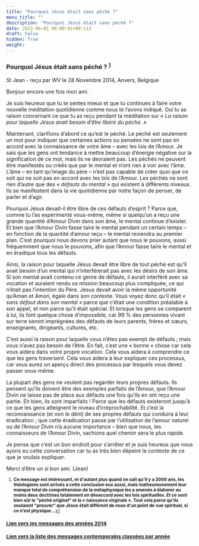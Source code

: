 ```yaml
---
title: "Pourquoi Jésus était sans péché ?"
menu_title: ""
description: "Pourquoi Jésus était sans péché ?"
date: 2022-06-01 06:00:01+00:112
draft: False
hidden: True
weight:
---
```

### Pourquoi Jésus était sans péché ? <sup id="a1">[1](#f1)</sup>

St Jean - reçu par WV le 28 Novembre 2014, Anvers, Belgique

Bonjour encore une fois mon ami.

Je suis heureux que tu te sentes mieux et que tu continues à faire votre nouvelle méditation quotidienne comme nous te l’avons indiqué. Oui tu as raison concernant ce que tu as reçu pendant ta méditation sur *« La raison pour laquelle Jésus avait besoin d’être libéré du péché. »*

Maintenant, clarifions d’abord ce qu’est le péché. Le péché est seulement un mot pour indiquer que certaines actions ou pensées ne sont pas en accord avec la connaissance de votre âme – avec les lois de l’Amour. Je sais que les gens ont tendance à mettre beaucoup d’énergie négative sur la signification de ce mot, mais ils ne devraient pas. Les péchés ne peuvent être manifestés ou créés que par le mental et n’ont rien à voir avec l’âme. L’âme – en tant qu’image du père – n’est pas capable de créer quoi que ce soit qui ne soit pas en accord avec les lois de l’Amour. Les péchés ne sont rien d’autre que des *« défauts du mental »* qui existent à différents niveaux. Ils se manifestent dans la vie quotidienne par notre façon de penser, de parler et d’agir.

Pourquoi Jésus devait-il être libre de ces défauts d’esprit ? Parce que, comme tu l’as expérimenté vous-même, même si quelqu’un a reçu une grande quantité d’Amour Divin dans son âme, le mental continue d’exister. Et bien que l’Amour Divin fasse taire le mental pendant un certain temps – en fonction de la quantité d’amour reçu – le mental reviendra au premier plan. C’est pourquoi nous devons prier autant que nous le pouvons, aussi fréquemment que nous le pouvons, afin que l’Amour fasse taire le mental et en éradique tous les défauts.

Ainsi, la raison pour laquelle Jésus devait être libre de tout péché est qu’il avait besoin d’un mental qui n’interférerait pas avec les désirs de son âme. Si son mental avait contenu ce genre de défauts, il aurait interféré avec sa vocation et auraient rendu sa mission beaucoup plus compliquée, ce qui n’était pas l’intention du Père. Jésus devait avoir la même opportunité qu’Aman et Amon, égale dans son contexte. Vous voyez donc qu’il était *« sans défaut dans son mental »* parce que c’était une condition préalable à son appel, et non parce qu’il était spécial. Et lorsque les gens se comparent à lui, ils font quelque chose d’impossible, car 99 % des personnes vivant sur terre seront imprégnées des défauts de leurs parents, frères et sœurs, enseignants, dirigeants, cultures, etc.

C’est aussi la raison pour laquelle vous n’êtes pas exempt de défauts ; mais vous n’avez pas besoin de l’être. En fait, c’est une « bonne » chose car cela vous aidera dans votre propre vocation. Cela vous aidera à comprendre ce que les gens traversent. Cela vous aidera à leur expliquer ces processus, car vous aurez un aperçu direct des processus par lesquels vous devez passer vous-même.

La plupart des gens ne veulent pas regarder leurs propres défauts. Ils pensent qu’ils doivent être des exemples parfaits de l’Amour, que l’Amour Divin ne laisse pas de place aux défauts une fois qu’ils en ont reçu une partie. Eh bien, ils sont imparfaits ! Parce que les défauts existeront jusqu’à ce que les gens atteignent le niveau d’irréprochabilité. Et c’est la reconnaissance (et non le déni) de ses propres défauts qui conduira à leur éradication ; que cette éradication passe par l’utilisation de l’amour naturel ou de l’Amour Divin n’a aucune importance – bien que nous, les connaisseurs de l’Amour Divin, sachions quel chemin sera le plus rapide.

Je pense que c’est un bon endroit pour s’arrêter et je suis heureux que nous ayons eu cette conversation car tu as très bien dépeint le contexte de ce que je voulais expliquer.

Merci d’être un si bon ami. (Jean)
<small>

1. <large id="f1"> **Ce message est intéressant, et d'autant plus quand on sait qu'il y a 2000 ans, les théologiens sont arrivés à cette conclusion eux aussi, mais malheureusement leur manque total de compréhension de la métaphysique les a amenés à élaborer au moins deux doctrines totalement en désaccord avec les lois spirituelles. Et ce sont bien sûr le "péché originel" et la « naissance virginale ». Tout cela parce qu'ils voulaient "prouver" que Jésus était différent de nous d'un point de vue spirituel, si ce n'est physique...**[↩](#a1)

### [**Lien vers les messages des années 2014**](/fr-contemporary-messages/fr-contemporary-messages-by-date-order/fr-contemporary-messages-20143/)

### [**Lien vers la liste des messages contemporains classées par année**](/fr-contemporary-messages/fr-contemporary-messages-by-date-order/)